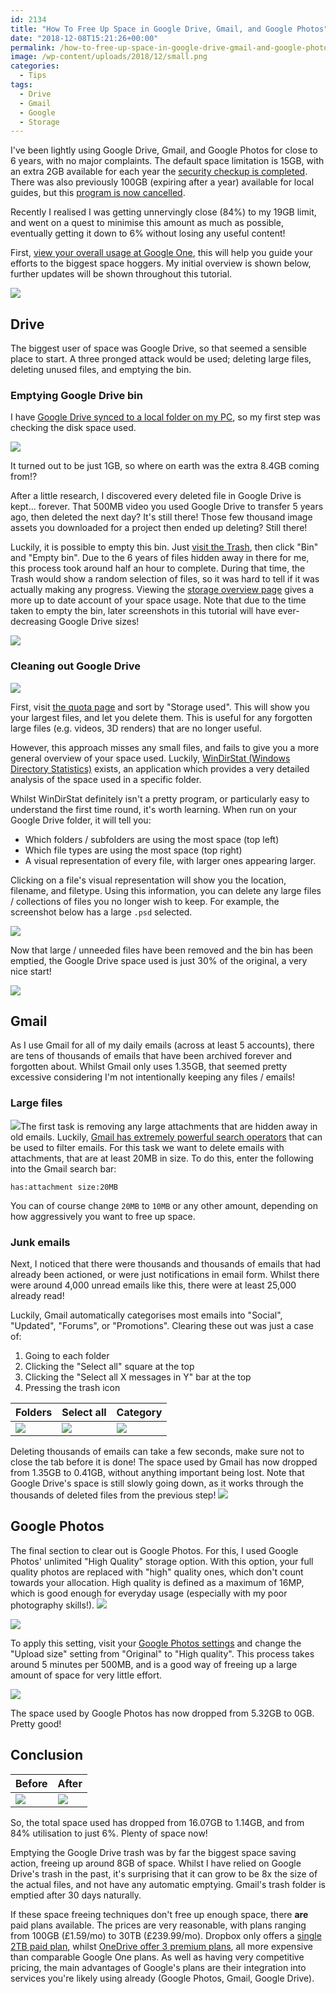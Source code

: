 ```yaml
---
id: 2134
title: "How To Free Up Space in Google Drive, Gmail, and Google Photos"
date: "2018-12-08T15:21:26+00:00"
permalink: /how-to-free-up-space-in-google-drive-gmail-and-google-photos/
image: /wp-content/uploads/2018/12/small.png
categories:
  - Tips
tags:
  - Drive
  - Gmail
  - Google
  - Storage
---
```


I've been lightly using Google Drive, Gmail, and Google Photos for close to 6 years, with no major complaints. The default space limitation is 15GB, with an extra 2GB available for each year the [security checkup is completed](https://blog.google/products/drive/safer-internet-day-2016/). There was also previously 100GB (expiring after a year) available for local guides, but this [program is now cancelled](https://www.androidpolice.com/2017/03/03/new-level-4-local-guides-google-maps-will-no-longer-receive-free-100gb-drive-storage/).

Recently I realised I was getting unnervingly close (84%) to my 19GB limit, and went on a quest to minimise this amount as much as possible, eventually getting it down to 6% without losing any useful content!

First, [view your overall usage at Google One](https://one.google.com/storage), this will help you guide your efforts to the biggest space hoggers. My initial overview is shown below, further updates will be shown throughout this tutorial.

[![](/wp-content/uploads/2018/12/storage1.png)](/wp-content/uploads/2018/12/storage1.png)

## Drive

The biggest user of space was Google Drive, so that seemed a sensible place to start. A three pronged attack would be used; deleting large files, deleting unused files, and emptying the bin.

### Emptying Google Drive bin

I have [Google Drive synced to a local folder on my PC](https://www.google.com/drive/download/), so my first step was checking the disk space used.

[![](/wp-content/uploads/2018/12/storagelocal.png)](/wp-content/uploads/2018/12/storagelocal.png)

It turned out to be just 1GB, so where on earth was the extra 8.4GB coming from!?

After a little research, I discovered every deleted file in Google Drive is kept… forever. That 500MB video you used Google Drive to transfer 5 years ago, then deleted the next day? It's still there! Those few thousand image assets you downloaded for a project then ended up deleting? Still there!

Luckily, it is possible to empty this bin. Just [visit the Trash](https://drive.google.com/drive/u/0/trash), then click "Bin" and "Empty bin". Due to the 6 years of files hidden away in there for me, this process took around half an hour to complete. During that time, the Trash would show a random selection of files, so it was hard to tell if it was actually making any progress. Viewing the [storage overview page](https://one.google.com/storage) gives a more up to date account of your space usage. Note that due to the time taken to empty the bin, later screenshots in this tutorial will have ever-decreasing Google Drive sizes!

[![](/wp-content/uploads/2018/12/emptybin.png)](/wp-content/uploads/2018/12/emptybin.png)

### Cleaning out Google Drive

[![](/wp-content/uploads/2018/12/quota.png)](/wp-content/uploads/2018/12/quota.png)

First, visit [the quota page](https://drive.google.com/drive/u/0/quota) and sort by "Storage used". This will show you your largest files, and let you delete them. This is useful for any forgotten large files (e.g. videos, 3D renders) that are no longer useful.

However, this approach misses any small files, and fails to give you a more general overview of your space used. Luckily, [WinDirStat (Windows Directory Statistics)](https://windirstat.net/index.html) exists, an application which provides a very detailed analysis of the space used in a specific folder.

Whilst WinDirStat definitely isn't a pretty program, or particularly easy to understand the first time round, it's worth learning. When run on your Google Drive folder, it will tell you:

- Which folders / subfolders are using the most space (top left)
- Which file types are using the most space (top right)
- A visual representation of every file, with larger ones appearing larger.

Clicking on a file's visual representation will show you the location, filename, and filetype. Using this information, you can delete any large files / collections of files you no longer wish to keep. For example, the screenshot below has a large `.psd` selected.

[![](/wp-content/uploads/2018/12/windirstat.png)](/wp-content/uploads/2018/12/windirstat.png)

Now that large / unneeded files have been removed and the bin has been emptied, the Google Drive space used is just 30% of the original, a very nice start!

[![](/wp-content/uploads/2018/12/storage3.png)](/wp-content/uploads/2018/12/storage3.png)

## Gmail

As I use Gmail for all of my daily emails (across at least 5 accounts), there are tens of thousands of emails that have been archived forever and forgotten about. Whilst Gmail only uses 1.35GB, that seemed pretty excessive considering I'm not intentionally keeping any files / emails!

### Large files

[![](/wp-content/uploads/2018/12/storagemore.png)](/wp-content/uploads/2018/12/storagemore.png)The first task is removing any large attachments that are hidden away in old emails. Luckily, [Gmail has extremely powerful search operators](https://support.google.com/mail/answer/7190) that can be used to filter emails. For this task we want to delete emails with attachments, that are at least 20MB in size. To do this, enter the following into the Gmail search bar:

```
has:attachment size:20MB
```

You can of course change `20MB` to `10MB` or any other amount, depending on how aggressively you want to free up space.

### Junk emails

Next, I noticed that there were thousands and thousands of emails that had already been actioned, or were just notifications in email form. Whilst there were around 4,000 unread emails like this, there were at least 25,000 already read!

Luckily, Gmail automatically categorises most emails into "Social", "Updated", "Forums", or "Promotions". Clearing these out was just a case of:

1. Going to each folder
2. Clicking the "Select all" square at the top
3. Clicking the "Select all X messages in Y" bar at the top
4. Pressing the trash icon

| Folders                                                                                                     | Select all                                                                                            | Category                                                                                                |
| ----------------------------------------------------------------------------------------------------------- | ----------------------------------------------------------------------------------------------------- | ------------------------------------------------------------------------------------------------------- |
| [![](/wp-content/uploads/2018/12/storagecategories.png)](/wp-content/uploads/2018/12/storagecategories.png) | [![](/wp-content/uploads/2018/12/storagefolders.png)](/wp-content/uploads/2018/12/storagefolders.png) | [![](/wp-content/uploads/2018/12/storagefolders2.png)](/wp-content/uploads/2018/12/storagefolders2.png) |

Deleting thousands of emails can take a few seconds, make sure not to close the tab before it is done! The space used by Gmail has now dropped from 1.35GB to 0.41GB, without anything important being lost. Note that Google Drive's space is still slowly going down, as it works through the thousands of deleted files from the previous step!
[![](/wp-content/uploads/2018/12/storage6.png)](/wp-content/uploads/2018/12/storage6.png)

## Google Photos

The final section to clear out is Google Photos. For this, I used Google Photos' unlimited "High Quality" storage option. With this option, your full quality photos are replaced with "high" quality ones, which don't count towards your allocation. High quality is defined as a maximum of 16MP, which is good enough for everyday usage (especially with my poor photography skills!).
[![](/wp-content/uploads/2018/12/compress1.png)](/wp-content/uploads/2018/12/compress1.png)

![](/wp-content/uploads/2018/12/compress2.png)

To apply this setting, visit your [Google Photos settings](https://photos.google.com/settings) and change the "Upload size" setting from "Original" to "High quality". This process takes around 5 minutes per 500MB, and is a good way of freeing up a large amount of space for very little effort.

[![](/wp-content/uploads/2018/12/storage7.png)](/wp-content/uploads/2018/12/storage7.png)

The space used by Google Photos has now dropped from 5.32GB to 0GB. Pretty good!

## Conclusion

| Before                                                                                        | After                                                                                     |
| --------------------------------------------------------------------------------------------- | ----------------------------------------------------------------------------------------- |
| [![](/wp-content/uploads/2018/12/storage1-1.png)](/wp-content/uploads/2018/12/storage1-1.png) | [![](/wp-content/uploads/2018/12/storage7.png)](/wp-content/uploads/2018/12/storage7.png) |

So, the total space used has dropped from 16.07GB to 1.14GB, and from 84% utilisation to just 6%. Plenty of space now!

Emptying the Google Drive trash was by far the biggest space saving action, freeing up around 8GB of space. Whilst I have relied on Google Drive's trash in the past, it's surprising that it can grow to be 8x the size of the actual files, and not have any automatic emptying. Gmail's trash folder is emptied after 30 days naturally.

If these space freeing techniques don't free up enough space, there **are** paid plans available. The prices are very reasonable, with plans ranging from 100GB (£1.59/mo) to 30TB (£239.99/mo). Dropbox only offers a [single 2TB paid plan](https://www.dropbox.com/upgrade), whilst [OneDrive offer 3 premium plans](https://onedrive.live.com/about/en-GB/plans/), all more expensive than comparable Google One plans. As well as having very competitive pricing, the main advantages of Google's plans are their integration into services you're likely using already (Google Photos, Gmail, Google Drive).
